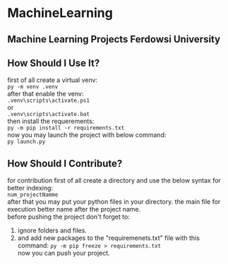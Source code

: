 # MachineLearning
## Machine Learning Projects Ferdowsi University
## How Should I Use It?
first of all create a virtual venv: <br/>
`py -m venv .venv`<br />
after that enable the venv:<br/>
`.venv\scripts\activate.ps1`<br/>
or<br/>
`.venv\scripts\activate.bat`<br/>
then install the requerements:<br/>
`py -m pip install -r requirements.txt`<br/>
now you may launch the project with below command:<br/>
`py launch.py`<br/>

## How Should I Contribute?
for contribution first of all create a directory and use the below syntax for better indexing:<br/>
`num_projectNamme`<br/>
after that you may put your python files in your directory. the main file for execution better name after the project name.<br/>
before pushing the project don't forget to:<br/>
  1. ignore folders and files.<br/>
  2. and add new packages to the "requiremenets.txt" file with this command: `py -m pip freeze > requirements.txt`<br/>
now you can push your project.<br/>


